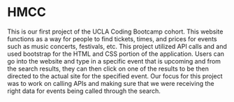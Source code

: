 # HMCC


This is our first project of the UCLA Coding Bootcamp cohort. This website functions as a way for people to find tickets, times, and prices for events such as music concerts, festivals, etc. This project utilized API calls and and used bootstrap for the HTML and CSS portion of the application. Users can go into the website and type in a specific event that is upcoming and from the search results, they can then click on one of the results to be then directed to the actual site for the specified event. 
Our focus for this project was to work on calling APIs and making sure that we were receiving the right data for events being called through the search. 
